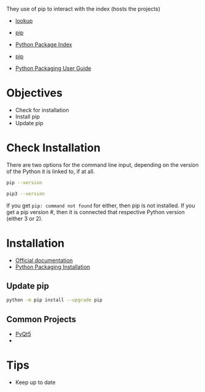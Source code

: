 They use of pip to interact with the index (hosts the projects)

- [lookup](https://www.youtube.com/watch?v=bPSfNKvhooA)
- [pip](https://www.linkedin.com/learning/python-using-community-code/install-pip?autoSkip=true&autoplay=true&resume=false)

- [Python Package Index](https://pypi.org/)
- [pip](https://pypi.org/project/pip/)
- [Python Packaging User Guide](https://packaging.python.org/en/latest/)

# Objectives
* Check for installation
* Install pip
* Update pip

# Check Installation
There are two options for the command line input, depending on the version of the Python it is linked to, if at all.
``` bash
pip --version
```

``` bash
pip3 --version
```

If you get `pip: command not found` for either, then pip is not installed. If you get a pip version #, then it is connected that respective Python version (either 3 or 2).


# Installation
- [Official documentation](https://pip.pypa.io/en/stable/installation/)
- [Python Packaging Installation](https://packaging.python.org/en/latest/tutorials/installing-packages/)


## Update pip
``` bash
python -m pip install --upgrade pip
```

## Common Projects
- [PyQt5](https://github.com/pyqt/python-qt5)
- 

# Tips
- Keep up to date
